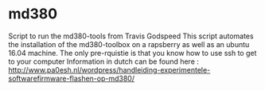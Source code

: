 # md380
Script to run the md380-tools from Travis Godspeed 
This script automates the installation of the md380-toolbox on a rapsberry as well as an ubuntu 16.04 machine.
The only pre-rquistie is that you know how to use ssh to get to your computer
Information in dutch can be found here : http://www.pa0esh.nl/wordpress/handleiding-experimentele-softwarefirmware-flashen-op-md380/


